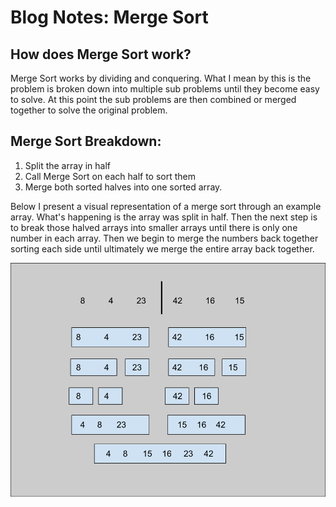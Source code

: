 # Blog Notes: Merge Sort

## How does Merge Sort work?
Merge Sort works by dividing and conquering. What I mean by this is the problem is broken down
into multiple sub problems until they become easy to solve. At this point the sub problems are
then combined or merged together to solve the original problem.

## Merge Sort Breakdown:
1. Split the array in half
2. Call Merge Sort on each half to sort them
3. Merge both sorted halves into one sorted array.

Below I present a visual representation of a merge sort through an example array.
What's happening is the array was split in half. Then the next step is to break those halved
arrays into smaller arrays until there is only one number in each array. Then we begin to merge
the numbers back together sorting each side until ultimately we merge the entire array back together.

![Example_Array](example_array.png)
